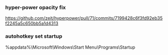 ### hyper-power opacity fix
https://github.com/zeit/hyperpower/pull/71/commits/7199428c6f3fd92eb35f2245a5c650bb5a1d4313

### autohotkey set startup
%appdata%\Microsoft\Windows\Start Menu\Programs\Startup
